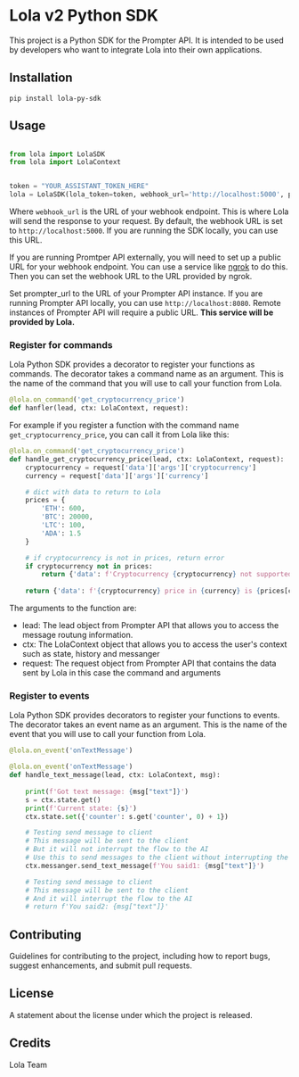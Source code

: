 # Lola v2 Python SDK

This project is a Python SDK for the Prompter API. It is intended to be used by developers who want to integrate Lola into their own applications.

## Installation

``` pip install lola-py-sdk ```

## Usage

```python

from lola import LolaSDK
from lola import LolaContext


token = "YOUR_ASSISTANT_TOKEN_HERE"
lola = LolaSDK(lola_token=token, webhook_url='http://localhost:5000', promter_url="PROMPTER_API_URL_HERE")
```

Where `webhook_url` is the URL of your webhook endpoint. This is where Lola will send the response to your request.
By default, the webhook URL is set to `http://localhost:5000`. If you are running the SDK locally, you can use this URL.

If you are running Promtper API externally, you will need to set up a public URL for your webhook endpoint. You can use a service like [ngrok](https://ngrok.com/) to do this. Then you can set the webhook URL to the URL provided by ngrok.

Set prompter_url to the URL of your Prompter API instance. If you are running Prompter API locally, you can use `http://localhost:8080`. Remote instances of Prompter API will require a public URL. **This service will be provided by Lola.**


### Register for commands

Lola Python SDK provides a decorator to register your functions as commands. The decorator takes a command name as an argument. This is the name of the command that you will use to call your function from Lola.

```python
@lola.on_command('get_cryptocurrency_price')
def hanfler(lead, ctx: LolaContext, request):
```


For example if you register a function with the command name `get_cryptocurrency_price`, you can call it from Lola like this:

```python
@lola.on_command('get_cryptocurrency_price')
def handle_get_cryptocurrency_price(lead, ctx: LolaContext, request):
    cryptocurrency = request['data']['args']['cryptocurrency']
    currency = request['data']['args']['currency']

    # dict with data to return to Lola
    prices = {
        'ETH': 600,
        'BTC': 20000,
        'LTC': 100,
        'ADA': 1.5        
    }

    # if cryptocurrency is not in prices, return error
    if cryptocurrency not in prices:
        return {'data': f'Cryptocurrency {cryptocurrency} not supported'}
    
    return {'data': f'{cryptocurrency} price in {currency} is {prices[cryptocurrency]}'}

```

The arguments to the function are:
 - lead: The lead object from Prompter API that allows you to access the message routung information. 
 - ctx: The LolaContext object that allows you to access the user's context such as state, history and messanger
 - request: The request object from Prompter API that contains the data sent by Lola in this case the command and arguments


### Register to events

Lola Python SDK provides decorators to register your functions to events. The decorator takes an event name as an argument. This is the name of the event that you will use to call your function from Lola.

```python
@lola.on_event('onTextMessage')
```

```python 
@lola.on_event('onTextMessage')
def handle_text_message(lead, ctx: LolaContext, msg):
    
    print(f'Got text message: {msg["text"]}')
    s = ctx.state.get()
    print(f'Current state: {s}')
    ctx.state.set({'counter': s.get('counter', 0) + 1})

    # Testing send message to client
    # This message will be sent to the client
    # But it will not interrupt the flow to the AI
    # Use this to send messages to the client without interrupting the flow
    ctx.messanger.send_text_message(f'You said1: {msg["text"]}') 

    # Testing send message to client
    # This message will be sent to the client
    # And it will interrupt the flow to the AI
    # return f'You said2: {msg["text"]}'
```


## Contributing

Guidelines for contributing to the project, including how to report bugs, suggest enhancements, and submit pull requests.

## License

A statement about the license under which the project is released.

## Credits

Lola Team
